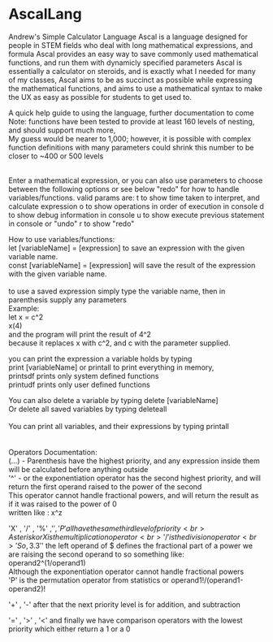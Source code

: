 # AscalLang
Andrew's Simple Calculator Language
Ascal is a language designed for people in STEM fields who deal with long mathematical expressions, and formula
Ascal provides an easy way to save commonly used mathematical functions, and run them with dynamicly specified parameters
Ascal is essentially a calculator on steroids, and is exactly what I needed for many of my classes, 
Ascal aims to be as succinct as possible while expressing the mathematical functions, and aims to use a mathematical syntax 
to make the UX as easy as possible for students to get used to.

A quick help guide to using the language, further documentation to come<br>
Note: functions have been tested to provide at least 160 levels of nesting, and should support much more, <br>My guess would be nearer to 1,000; however, it is possible with complex function definitions with many parameters could shrink this number to be closer to ~400 or 500 levels<br><br>

Enter a mathematical expression, or you can also use 
parameters to choose between the following options or see below "redo" for how to handle variables/functions.
valid params are:
t to show time taken to interpret, and calculate expression
o to show operations in order of execution in console
d to show debug information in console
u to show execute previous statement in console or "undo"
r to show "redo"

How to use variables/functions:<br>
let [variableName] = [expression] to save an expression with the given variable name.<br>
const [variableName] = [expression] will save the result of the expression with the given variable name.<br>
<br>
to use a saved expression simply type the variable name, then in parenthesis supply any parameters
<br>
Example:<br>
let x = c^2<br>
x(4)<br>
and the program will print the result of 4^2<br>
because it replaces x with c^2, and c with the parameter supplied.<br>

you can print the expression a variable holds by typing<br>
print [variableName] or printall to print everything in memory,<br>
printsdf prints only system defined functions<br>
printudf prints only user defined functions<br>

You can also delete a variable by typing delete [variableName]<br>
Or delete all saved variables by typing deleteall<br>
<br>
You can print all variables, and their expressions by typing printall<br>
<br>
<br>
Operators Documentation:<br>
  (...) - Parenthesis have the highest priority, and any expression inside them will be calculated before anything outside<br>
  '^' - or the exponentiation operator has the second highest priority, and will return the first operand raised to the power of the
  second<br>
  This operator cannot handle fractional powers, and will return the result as if it was raised to the power of 0<br>
  written like : x^z<br>
  
  'X' , '/' , '%' ,'$' , 'P' all have the same third level of priority<br>
  Asterisk or X is the multiplication operator<br>
  '/' is the division operator<br>
  '%' is not exactly modulus, as it returns the entire remainder, including the decimal part<br>
  So, 3.3 % 2 = 1.3, not 1 like with the common modulus operator
  '$' the left operand of $ defines the fractional part of a power we are raising the second operand to so something like:<br>
  operand2^(1/operand1)<br>
  Although the exponentiation operator cannot handle fractional powers<br>
  'P' is the permutation operator from statistics or operand1!/(operand1-operand2)!<br>
  
  '+' , '-' after that the next priority level is for addition, and subtraction<br>
  
  '=' , '>' , '<' and finally we have comparison operators with the lowest priority which either return a 1 or a 0<br>
